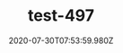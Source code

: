 ---
title: test-497
date: 2020-07-30T07:53:59.980Z
banner_subcontent: asdfsf
category: Fact sheets
focus: Improving workplace culture
role: Senior manager
organisation_size: Large (250+ employees)
industry: Healthcare
content: Lorem ipsum dolor sit amet, consectetur adipiscing elit, sed do eiusmod tempor incididunt ut labore et dolore magna aliqua. Ut enim ad minim veniam, quis nostrud exercitation ullamco laboris nisi ut aliquip ex ea commodo consequat. Duis aute irure dolor in reprehenderit in voluptate velit esse cillum dolore eu fugiat nulla pariatur. Excepteur sint occaecat cupidatat non proident, sunt in culpa qui officia deserunt mollit anim id est laborum.
---